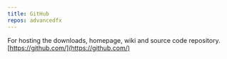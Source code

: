 ```yaml
---
title: GitHub
repos: advancedfx
---
```

For hosting the downloads, homepage, wiki and source code repository.  
[https://github.com/](https://github.com/)